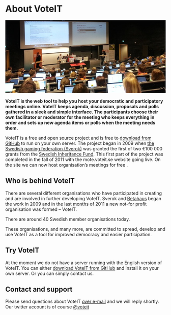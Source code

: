 # About VoteIT

![Big meeting](../assets/meeting2.jpeg)

**VoteIT is the web tool to help you host your democratic and participatory meetings online. VoteIT keeps agenda, discussion, proposals and polls gathered in a sleek and simple interface. The participants choose their own facilitator or moderator for the meeting who keeps everything in order and sets up new agenda items or polls when the meeting needs them.**

VoteIT is a free and open source project and is free to [download from GitHub](https://github.com/VoteIT) to run on your own server. The project began in 2009 when [the Swedish gaming federation (Sverok)](https://www.sverok.se/) was granted the first of two €100 000 grants from the [Swedish Inheritance Fund](https://arvsfonden.se/). This first part of the project was completed in the fall of 2011 with the mote.voteit.se website going live. On the site we can now host organisation’s meetings for free .

## Who is behind VoteIT
There are several different organisations who have participated in creating and are involved in further developing VoteIT. Sverok and [Betahaus](http://www.betahaus.net/) began the work in 2009 and in the last months of 2011 a new not-for profit organisation was formed – VoteIT.

There are around 40 Swedish member organisations today.

These organisations, and many more, are committed to spread, develop and use VoteIT as a tool for improved democracy and easier participation.

## Try VoteIT
At the moment we do not have a server running with the English version of VoteIT. You can either [download VoteIT from GitHub](https://github.com/VoteIT) and install it on your own server. Or you can simply contact us.

## Contact and support
Please send questions about VoteIT [over e-mail](mailto:info@voteit.se) and we will reply shortly.
Our twitter account is of course [@voteit](http://www.twitter.com/voteit)